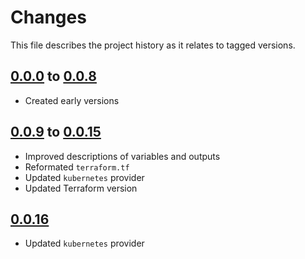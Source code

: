 # Changes
This file describes the project history as it relates to tagged versions.

## [0.0.0](.) to [0.0.8](.)
- Created early versions

## [0.0.9](.) to [0.0.15](.)
- Improved descriptions of variables and outputs
- Reformated `terraform.tf`
- Updated `kubernetes` provider
- Updated Terraform version

## [0.0.16](.)
- Updated `kubernetes` provider
